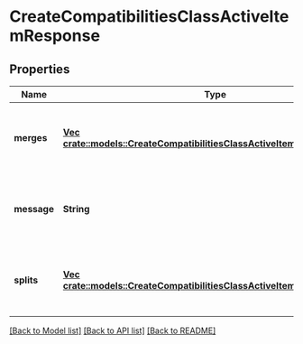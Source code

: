 # CreateCompatibilitiesClassActiveItemResponse

## Properties
Name | Type | Description | Notes
------------ | ------------- | ------------- | -------------
**merges** | [**Vec <crate::models::CreateCompatibilitiesClassActiveItemResponseMerge>**](CreateCompatibilitiesClassActiveItemResponseMerge.md) | A list of all merges that will occur given this compatibility operation | [optional] [default to null]
**message** | **String** | A string describing the effects of the compatibility operation. | [default to null]
**splits** | [**Vec <crate::models::CreateCompatibilitiesClassActiveItemResponseSplit>**](CreateCompatibilitiesClassActiveItemResponseSplit.md) | A list of all splits that will occur given this compatibility operation | [optional] [default to null]

[[Back to Model list]](../README.md#documentation-for-models) [[Back to API list]](../README.md#documentation-for-api-endpoints) [[Back to README]](../README.md)


